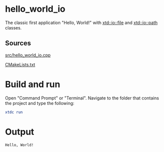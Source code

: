 # hello_world_io

The classic first application "Hello, World!" with [xtd::io::file](../../../../src/xtd.core/include/xtd/io/file.h) and  [xtd::io::path](../../../../src/xtd.core/include/xtd/io/path.h) classes.

## Sources

[src/hello_world_io.cpp](src/hello_world_io.cpp)

[CMakeLists.txt](CMakeLists.txt)

# Build and run

Open "Command Prompt" or "Terminal". Navigate to the folder that contains the project and type the following:

```cmake
xtdc run
```

# Output

```
Hello, World!
```


